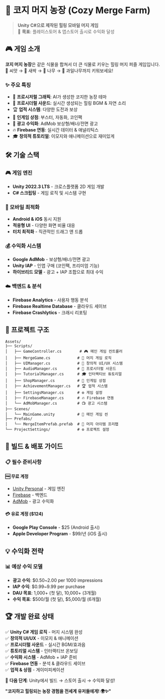 # 🌱 코지 머지 농장 (Cozy Merge Farm)

> **Unity C#으로 제작된 힐링 모바일 머지 게임**  
> 🎯 **목표**: 플레이스토어 & 앱스토어 출시로 수익화 달성

## 🎮 게임 소개

**코지 머지 농장**은 같은 식물을 합쳐서 더 큰 식물로 키우는 힐링 머지 퍼즐 게임입니다.  
🌱 씨앗 → 🌿 새싹 → 🌳 나무 → 🍎 과일나무까지 키워보세요!

### ✨ 주요 특징
- 🎨 **프로시저럴 그래픽**: AI가 생성한 코지한 농장 테마
- 🎵 **프로시더럴 사운드**: 실시간 생성되는 힐링 BGM & 자연 소리  
- 🏆 **업적 시스템**: 다양한 도전과 보상
- 🛒 **인게임 상점**: 부스터, 자동화, 코인팩
- 📱 **광고 수익화**: AdMob 보상형/배너/전면 광고
- 🔥 **Firebase 연동**: 실시간 데이터 & 애널리틱스
- 🎓 **창의적 튜토리얼**: 이모지와 애니메이션으로 재미있게

## 🛠 기술 스택

### 🎮 게임 엔진
- **Unity 2022.3 LTS** - 크로스플랫폼 2D 게임 개발
- **C# 스크립팅** - 게임 로직 및 시스템 구현

### 📱 모바일 최적화
- **Android & iOS** 동시 지원
- **적응형 UI** - 다양한 화면 비율 대응
- **터치 최적화** - 직관적인 드래그 앤 드롭

### 💰 수익화 시스템
- **Google AdMob** - 보상형/배너/전면 광고
- **Unity IAP** - 인앱 구매 (코인팩, 프리미엄 기능)
- **하이브리드 모델** - 광고 + IAP 조합으로 최대 수익

### ☁️ 백엔드 & 분석
- **Firebase Analytics** - 사용자 행동 분석
- **Firebase Realtime Database** - 클라우드 세이브
- **Firebase Crashlytics** - 크래시 리포팅

## 📁 프로젝트 구조

```
Assets/
├── Scripts/
│   ├── GameController.cs        # 🎮 메인 게임 컨트롤러
│   ├── MergeGame.cs            # 🔄 머지 게임 로직
│   ├── UIManager.cs            # 🎨 창의적 UI/UX 시스템
│   ├── AudioManager.cs         # 🎵 프로시더럴 사운드
│   ├── TutorialManager.cs      # 🎓 인터랙티브 튜토리얼
│   ├── ShopManager.cs          # 🛒 인게임 상점
│   ├── AchievementManager.cs   # 🏆 업적 시스템
│   ├── SettingsManager.cs      # ⚙️ 게임 설정
│   ├── FirebaseManager.cs      # 🔥 Firebase 연동
│   └── AdMobManager.cs         # 📺 광고 시스템
├── Scenes/
│   └── MainGame.unity          # 🎯 메인 게임 씬
├── Prefabs/
│   └── MergeItemPrefab.prefab  # 🌱 머지 아이템 프리팹
└── ProjectSettings/            # ⚙️ 프로젝트 설정
```

## 🚀 빌드 & 배포 가이드

### 📋 필수 준비사항

#### 🆓 무료 계정
- [Unity Personal](https://id.unity.com/) - 게임 엔진
- [Firebase](https://console.firebase.google.com/) - 백엔드
- [AdMob](https://admob.google.com/) - 광고 수익화

#### 💳 유료 계정 ($124)
- **Google Play Console** - $25 (Android 출시)
- **Apple Developer Program** - $99/년 (iOS 출시)

## 💡 수익화 전략

### 📊 예상 수익 모델
- **광고 수익**: $0.50~2.00 per 1000 impressions
- **IAP 수익**: $0.99~9.99 per purchase  
- **DAU 목표**: 1,000+ (첫 달), 10,000+ (3개월)
- **수익 목표**: $500/월 (첫 달), $5,000/월 (6개월)

## 🏆 개발 완료 상태

✅ **Unity C# 게임 로직** - 머지 시스템 완성  
✅ **창의적 UI/UX** - 이모지 & 애니메이션  
✅ **프로시더럴 사운드** - 실시간 BGM/효과음  
✅ **튜토리얼 시스템** - 인터랙티브 온보딩  
✅ **수익화 시스템** - AdMob + IAP 준비  
✅ **Firebase 연동** - 분석 & 클라우드 세이브  
✅ **업적 & 상점** - 게이미피케이션  

🎯 **다음 단계**: Unity에서 빌드 → 스토어 출시 → 수익화 달성!

**"코지하고 힐링되는 농장 경험을 전세계 유저들에게! 🌍✨"**
